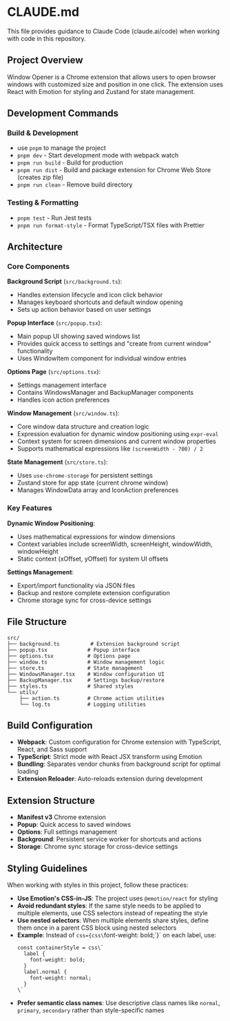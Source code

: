 # CLAUDE.md

This file provides guidance to Claude Code (claude.ai/code) when working with code in this repository.

## Project Overview

Window Opener is a Chrome extension that allows users to open browser windows with customized size and position in one click. The extension uses React with Emotion for styling and Zustand for state management.

## Development Commands

### Build & Development
- use `pnpm` to manage the project
- `pnpm dev` - Start development mode with webpack watch
- `pnpm run build` - Build for production
- `pnpm run dist` - Build and package extension for Chrome Web Store (creates zip file)
- `pnpm run clean` - Remove build directory

### Testing & Formatting
- `pnpm test` - Run Jest tests
- `pnpm run format-style` - Format TypeScript/TSX files with Prettier

## Architecture

### Core Components

**Background Script** (`src/background.ts`):
- Handles extension lifecycle and icon click behavior
- Manages keyboard shortcuts and default window opening
- Sets up action behavior based on user settings

**Popup Interface** (`src/popup.tsx`):
- Main popup UI showing saved windows list
- Provides quick access to settings and "create from current window" functionality
- Uses WindowItem component for individual window entries

**Options Page** (`src/options.tsx`):
- Settings management interface
- Contains WindowsManager and BackupManager components
- Handles icon action preferences

**Window Management** (`src/window.ts`):
- Core window data structure and creation logic
- Expression evaluation for dynamic window positioning using `expr-eval`
- Context system for screen dimensions and current window properties
- Supports mathematical expressions like `(screenWidth - 700) / 2`

**State Management** (`src/store.ts`):
- Uses `use-chrome-storage` for persistent settings
- Zustand store for app state (current chrome window)
- Manages WindowData array and IconAction preferences

### Key Features

**Dynamic Window Positioning**:
- Uses mathematical expressions for window dimensions
- Context variables include screenWidth, screenHeight, windowWidth, windowHeight
- Static context (xOffset, yOffset) for system UI offsets

**Settings Management**:
- Export/import functionality via JSON files
- Backup and restore complete extension configuration
- Chrome storage sync for cross-device settings

## File Structure

```
src/
├── background.ts          # Extension background script
├── popup.tsx             # Popup interface
├── options.tsx           # Options page
├── window.ts             # Window management logic
├── store.ts              # State management
├── WindowsManager.tsx    # Window configuration UI
├── BackupManager.tsx     # Settings backup/restore
├── styles.ts             # Shared styles
└── utils/
    ├── action.ts         # Chrome action utilities
    └── log.ts            # Logging utilities
```

## Build Configuration

- **Webpack**: Custom configuration for Chrome extension with TypeScript, React, and Sass support
- **TypeScript**: Strict mode with React JSX transform using Emotion
- **Bundling**: Separates vendor chunks from background script for optimal loading
- **Extension Reloader**: Auto-reloads extension during development

## Extension Structure

- **Manifest v3** Chrome extension
- **Popup**: Quick access to saved windows
- **Options**: Full settings management
- **Background**: Persistent service worker for shortcuts and actions
- **Storage**: Chrome sync storage for cross-device settings

## Styling Guidelines

When working with styles in this project, follow these practices:

- **Use Emotion's CSS-in-JS**: The project uses `@emotion/react` for styling
- **Avoid redundant styles**: If the same style needs to be applied to multiple elements, use CSS selectors instead of repeating the style
- **Use nested selectors**: When multiple elements share styles, define them once in a parent CSS block using nested selectors
- **Example**: Instead of `css={css\`font-weight: bold;\`}` on each label, use:
  ```tsx
  const containerStyle = css\`
    label {
      font-weight: bold;
    }
    label.normal {
      font-weight: normal;
    }
  \`
  ```
- **Prefer semantic class names**: Use descriptive class names like `normal`, `primary`, `secondary` rather than style-specific names
